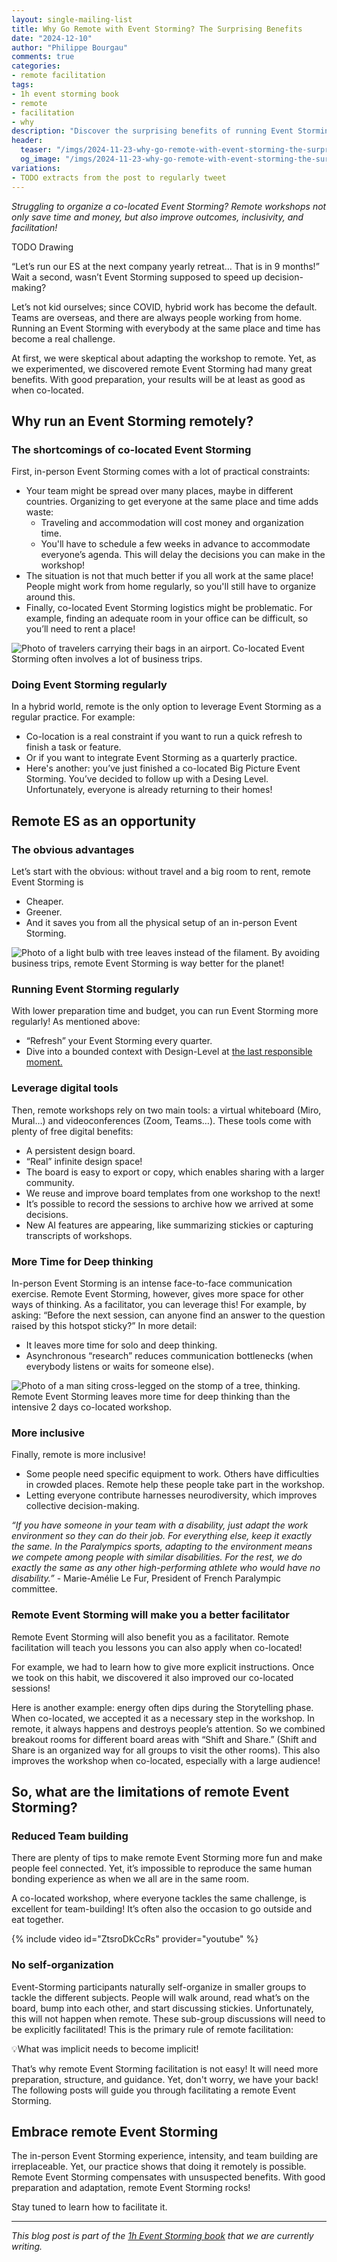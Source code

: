 ```yaml
---
layout: single-mailing-list
title: Why Go Remote with Event Storming? The Surprising Benefits
date: "2024-12-10"
author: "Philippe Bourgau"
comments: true
categories:
- remote facilitation
tags:
- 1h event storming book
- remote
- facilitation
- why
description: "Discover the surprising benefits of running Event Storming remotely! Save time, cut costs, and boost inclusivity while achieving great results. Also meet unexpected benefits like: leveraging digital tools, fostering deep thinking, and improving facilitation skills."
header:
  teaser: "/imgs/2024-11-23-why-go-remote-with-event-storming-the-surprising-benefits/TODO-teaser.jpg"
  og_image: "/imgs/2024-11-23-why-go-remote-with-event-storming-the-surprising-benefits/TODO-og.jpg"
variations:
- TODO extracts from the post to regularly tweet
---
```

_Struggling to organize a co-located Event Storming? Remote workshops not only save time and money, but also improve outcomes, inclusivity, and facilitation!_

TODO Drawing

“Let’s run our ES at the next company yearly retreat… That is in 9 months!” Wait a second, wasn’t Event Storming supposed to speed up decision-making?

Let’s not kid ourselves; since COVID, hybrid work has become the default. Teams are overseas, and there are always people working from home. Running an Event Storming with everybody at the same place and time has become a real challenge.

At first, we were skeptical about adapting the workshop to remote. Yet, as we experimented, we discovered remote Event Storming had many great benefits. With good preparation, your results will be at least as good as when co-located.

## Why run an Event Storming remotely?

### The shortcomings of co-located Event Storming

First, in-person Event Storming comes with a lot of practical constraints:

- Your team might be spread over many places, maybe in different countries. Organizing to get everyone at the same place and time adds waste:
  - Traveling and accommodation will cost money and organization time.
  - You'll have to schedule a few weeks in advance to accommodate everyone’s agenda. This will delay the decisions you can make in the workshop!
- The situation is not that much better if you all work at the same place! People might work from home regularly, so you'll still have to organize around this.
- Finally, co-located Event Storming logistics might be problematic. For example, finding an adequate room in your office can be difficult, so you’ll need to rent a place!

![Photo of travelers carrying their bags in an airport. Co-located Event Storming often involves a lot of business trips.]({{site.url}}{{site.baseurl}}/imgs/2024-11-23-why-go-remote-with-event-storming-the-surprising-benefits/traveler.jpg)

### Doing Event Storming regularly

In a hybrid world, remote is the only option to leverage Event Storming as a regular practice. For example:

- Co-location is a real constraint if you want to run a quick refresh to finish a task or feature.
- Or if you want to integrate Event Storming as a quarterly practice.
- Here's another: you’ve just finished a co-located Big Picture Event Storming. You’ve decided to follow up with a Desing Level. Unfortunately, everyone is already returning to their homes!

## Remote ES as an opportunity

### The obvious advantages

Let’s start with the obvious: without travel and a big room to rent, remote Event Storming is

- Cheaper.
- Greener.
- And it saves you from all the physical setup of an in-person Event Storming.

![Photo of a light bulb with tree leaves instead of the filament. By avoiding business trips, remote Event Storming is way better for the planet!]({{site.url}}{{site.baseurl}}/imgs/2024-11-23-why-go-remote-with-event-storming-the-surprising-benefits/plant-bulb.jpg)

### Running Event Storming regularly

With lower preparation time and budget, you can run Event Storming more regularly! As mentioned above:

- “Refresh” your Event Storming every quarter.
- Dive into a bounded context with Design-Level at [the last responsible moment.](https://blog.codinghorror.com/the-last-responsible-moment/)

### Leverage digital tools

Then, remote workshops rely on two main tools: a virtual whiteboard (Miro, Mural…) and videoconferences (Zoom, Teams…). These tools come with plenty of free digital benefits:

- A persistent design board.
- “Real” infinite design space!
- The board is easy to export or copy, which enables sharing with a larger community.
- We reuse and improve board templates from one workshop to the next!
- It’s possible to record the sessions to archive how we arrived at some decisions.
- New AI features are appearing, like summarizing stickies or capturing transcripts of workshops.

### More Time for Deep thinking

In-person Event Storming is an intense face-to-face communication exercise. Remote Event Storming, however, gives more space for other ways of thinking. As a facilitator, you can leverage this! For example, by asking: “Before the next session, can anyone find an answer to the question raised by this hotspot sticky?” In more detail:

- It leaves more time for solo and deep thinking.
- Asynchronous “research” reduces communication bottlenecks (when everybody listens or waits for someone else).

![Photo of a man siting cross-legged on the stomp of a tree, thinking. Remote Event Storming leaves more time for deep thinking than the intensive 2 days co-located workshop.]({{site.url}}{{site.baseurl}}/imgs/2024-11-23-why-go-remote-with-event-storming-the-surprising-benefits/thinking.jpg)

### More inclusive

Finally, remote is more inclusive!

- Some people need specific equipment to work. Others have difficulties in crowded places. Remote help these people take part in the workshop.
- Letting everyone contribute harnesses neurodiversity, which improves collective decision-making.

_“If you have someone in your team with a disability, just adapt the work environment so they can do their job. For everything else, keep it exactly the same. In the Paralympics sports, adapting to the environment means we compete among people with similar disabilities. For the rest, we do exactly the same as any other high-performing athlete who would have no disability.”_ - Marie-Amélie Le Fur, President of French Paralympic committee.

### Remote Event Storming will make you a better facilitator

Remote Event Storming will also benefit you as a facilitator. Remote facilitation will teach you lessons you can also apply when co-located!

For example, we had to learn how to give more explicit instructions. Once we took on this habit, we discovered it also improved our co-located sessions!

Here is another example: energy often dips during the Storytelling phase. When co-located, we accepted it as a necessary step in the workshop. In remote, it always happens and destroys people’s attention. So we combined breakout rooms for different board areas with “Shift and Share.” (Shift and Share is an organized way for all groups to visit the other rooms). This also improves the workshop when co-located, especially with a large audience!

## So, what are the limitations of remote Event Storming?

### Reduced Team building

There are plenty of tips to make remote Event Storming more fun and make people feel connected. Yet, it’s impossible to reproduce the same human bonding experience as when we all are in the same room.

A co-located workshop, where everyone tackles the same challenge, is excellent for team-building! It’s often also the occasion to go outside and eat together.

{% include video id="ZtsroDkCcRs" provider="youtube" %}

### No self-organization

Event-Storming participants naturally self-organize in smaller groups to tackle the different subjects. People will walk around, read what’s on the board, bump into each other, and start discussing stickies. Unfortunately, this will not happen when remote. These sub-group discussions will need to be explicitly facilitated! This is the primary rule of remote facilitation:

💡What was implicit needs to become implicit!

That’s why remote Event Storming facilitation is not easy! It will need more preparation, structure, and guidance. Yet, don't worry, we have your back! The following posts will guide you through facilitating a remote Event Storming.

## Embrace remote Event Storming

The in-person Event Storming experience, intensity, and team building are irreplaceable. Yet, our practice shows that doing it remotely is possible. Remote Event Storming compensates with unsuspected benefits. With good preparation and adaptation, remote Event Storming rocks!

Stay tuned to learn how to facilitate it.

----

_This blog post is part of the [1h Event Storming book]({{site.url}}{{site.baseurl}}/1h-event-storming-book/) that we are currently writing._
